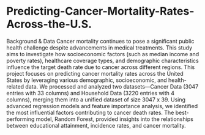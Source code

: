 # Predicting-Cancer-Mortality-Rates-Across-the-U.S.

Background & Data
Cancer mortality continues to pose a significant public health challenge despite advancements in medical treatments. 
This study aims to investigate how socioeconomic factors (such as median income and poverty rates), healthcare 
coverage types, and demographic characteristics influence the target death rate due to cancer across different 
regions. This project focuses on predicting cancer mortality rates across the United States by leveraging various 
demographic, socioeconomic, and health-related data. We processed and analyzed two datasets—Cancer Data (3047 
entries with 33 columns) and Household Data (3220 entries with 4 columns), merging them into a unified dataset of 
size 3047 x 39. Using advanced regression models and feature importance analysis, we identified the most influential 
factors contributing to cancer death rates. The best-performing model, Random Forest, provided insights into the 
relationships between educational attainment, incidence rates, and cancer mortality.
